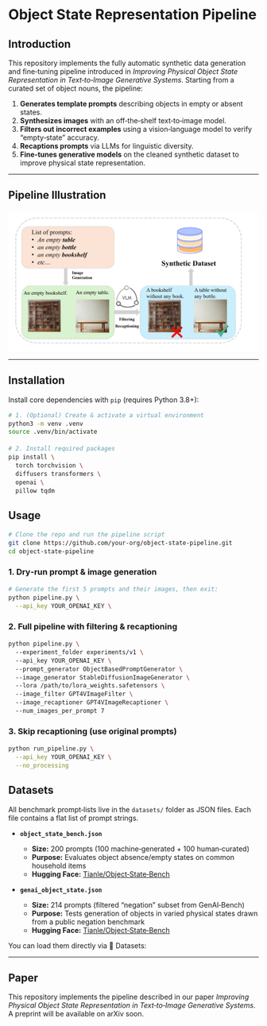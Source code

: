 # Object State Representation Pipeline

## Introduction

This repository implements the fully automatic synthetic data generation and fine‑tuning pipeline introduced in _Improving Physical Object State Representation in Text‑to‑Image Generative Systems_. Starting from a curated set of object nouns, the pipeline:

1. **Generates template prompts** describing objects in empty or absent states.  
2. **Synthesizes images** with an off‑the‑shelf text‑to‑image model.  
3. **Filters out incorrect examples** using a vision‑language model to verify “empty‑state” accuracy.  
4. **Recaptions prompts** via LLMs for linguistic diversity.  
5. **Fine‑tunes generative models** on the cleaned synthetic dataset to improve physical state representation.

---

## Pipeline Illustration

![Pipeline Illustration](doc/pipeline.png) 

---

## Installation

Install core dependencies with `pip` (requires Python 3.8+):

```bash
# 1. (Optional) Create & activate a virtual environment
python3 -m venv .venv
source .venv/bin/activate

# 2. Install required packages
pip install \
  torch torchvision \
  diffusers transformers \
  openai \
  pillow tqdm
```

## Usage

```bash
# Clone the repo and run the pipeline script
git clone https://github.com/your-org/object-state-pipeline.git
cd object-state-pipeline
```
### 1. Dry‑run prompt & image generation
```bash
# Generate the first 5 prompts and their images, then exit:
python pipeline.py \
  --api_key YOUR_OPENAI_KEY \
```
### 2. Full pipeline with filtering & recaptioning
```bash
python pipeline.py \ 
  --experiment_folder experiments/v1 \ 
  --api_key YOUR_OPENAI_KEY \ 
  --prompt_generator ObjectBasedPromptGenerator \ 
  --image_generator StableDiffusionImageGenerator \ 
  --lora /path/to/lora_weights.safetensors \ 
  --image_filter GPT4VImageFilter \ 
  --image_recaptioner GPT4VImageRecaptioner \ 
  --num_images_per_prompt 7
```
### 3. Skip recaptioning (use original prompts)
```bash
python run_pipeline.py \
  --api_key YOUR_OPENAI_KEY \
  --no_processing
```
## Datasets

All benchmark prompt‑lists live in the `datasets/` folder as JSON files. Each file contains a flat list of prompt strings.

- **`object_state_bench.json`**  
  - **Size:** 200 prompts (100 machine‑generated + 100 human‑curated)  
  - **Purpose:** Evaluates object absence/empty states on common household items  
  - **Hugging Face:** [Tianle/Object‑State‑Bench](https://huggingface.co/datasets/Tianle/Object-State-Bench)  

- **`genai_object_state.json`**  
  - **Size:** 214 prompts (filtered “negation” subset from GenAI‑Bench)  
  - **Purpose:** Tests generation of objects in varied physical states drawn from a public negation benchmark  
  - **Hugging Face:** [Tianle/Object‑State‑Bench](https://huggingface.co/datasets/Tianle/Object-State-Bench)  

You can load them directly via 🤗 Datasets:

---

## Paper

This repository implements the pipeline described in our paper _Improving Physical Object State Representation in Text‑to‑Image Generative Systems_.  
A preprint will be available on arXiv soon.






